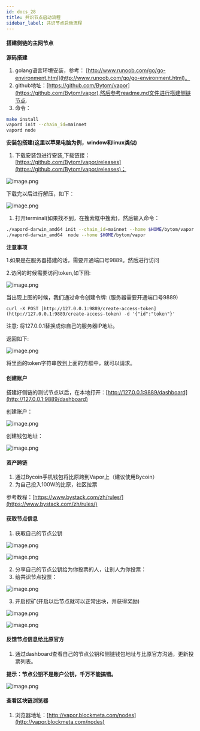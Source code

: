 ```yaml
---
id: docs_28
title: 共识节点启动流程
sidebar_label: 共识节点启动流程
---
```


#### 搭建侧链的主网节点

**源码搭建**

1. golang语言环境安装，参考： [http://www.runoob.com/go/go-environment.html](http://www.runoob.com/go/go-environment.html)。
1. github地址：[https://github.com/Bytom/vapor](https://github.com/Bytom/vapor),然后参考readme.md文件进行搭建侧链节点.
1. 命令：
```bash
make install
vapord init --chain_id=mainnet
vapord node
```

**安装包搭建(这里以苹果电脑为例，window和linux类似)**

1. 下载安装包进行安装,下载链接：[https://github.com/Bytom/vapor/releases](https://github.com/Bytom/vapor/releases)；

![image.png](img/47.png)

下载完以后进行解压，如下：

![image.png](img/48.jpeg)

1. 打开terminal(如果找不到，在搜索框中搜索)，然后输入命令：
```bash
./vapord-darwin_amd64 init --chain_id=mainnet --home $HOME/bytom/vapor
./vapord-darwin_amd64  node --home $HOME/bytom/vapor
```

**注意事项**

1.如果是在服务器搭建的话，需要开通端口号9889。然后进行访问

2.访问的时候需要访问token,如下图:

![image.png](img/49.jpeg)

当出现上图的时候，我们通过命令创建令牌: (服务器需要开通端口号9889)

```
curl -X POST [http://127.0.0.1:9889/create-access-token](http://127.0.0.1:9889/create-access-token) -d '{"id":"token"}'
```

注意: 将127.0.0.1替换成你自己的服务器IP地址。

返回如下:

![image.png](img/50.jpeg)

将里面的token字符串放到上面的方框中，就可以请求。

#### 创建账户

搭建好侧链的测试节点以后，在本地打开：[http://127.0.0.1:9889/dashboard](http://127.0.0.1:9889/dashboard)

创建账户：

![image.png](img/51.jpeg)

创建钱包地址：

![image.png](img/52.jpeg)

#### 资产跨链

1. 通过Bycoin手机钱包将比原跨到Vapor上（建议使用Bycoin）
1. 为自己投入100W的比原，社区拉票

参考教程：[https://www.bystack.com/zh/rules/](https://www.bystack.com/zh/rules/)

#### 获取节点信息

1. 获取自己的节点公钥

![image.png](img/53.png)

![image.png](img/54.png)

2. 分享自己的节点公钥给为你投票的人，让别人为你投票：
2. 给共识节点投票：

![image.png](img/55.png)

3. 开启挖矿(开启以后节点就可以正常出块，并获得奖励)

![image.png](img/56.png)

![image.png](img/57.png)

#### 反馈节点信息给比原官方

1. 通过dashboard查看自己的节点公钥和侧链钱包地址与比原官方沟通，更新投票列表。

**提示：节点公钥不是账户公钥，千万不能搞错。**

![image.png](img/58.png)

#### 查看区块链浏览器

1. 浏览器地址：[http://vapor.blockmeta.com/nodes](http://vapor.blockmeta.com/nodes)
